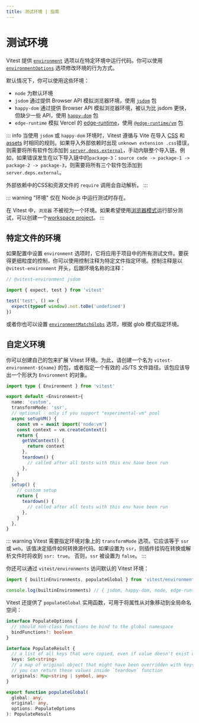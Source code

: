 ```yaml
---
title: 测试环境 | 指南
---
```


# 测试环境

Vitest 提供 [`environment`](/config/#environment) 选项以在特定环境中运行代码。你可以使用 [`environmentOptions`](/config/#environmentoptions) 选项修改环境的行为方式。

默认情况下，你可以使用这些环境：

- `node` 为默认环境
- `jsdom` 通过提供 Browser API 模拟浏览器环境，使用 [`jsdom`](https://github.com/jsdom/jsdom) 包
- `happy-dom` 通过提供 Browser API 模拟浏览器环境，被认为比 jsdom 更快，但缺少一些 API，使用 [`happy-dom`](https://github.com/capricorn86/happy-dom) 包
- `edge-runtime` 模拟 Vercel 的 [edge-runtime](https://edge-runtime.vercel.app/)，使用 [`@edge-runtime/vm`](https://www.npmjs.com/package/@edge-runtime/vm) 包

::: info
当使用 `jsdom` 或 `happy-dom` 环境时，Vitest 遵循与 Vite 在导入 [CSS](https://vitejs.dev/guide/features.html#css) 和 [assets](https://vitejs.dev/guide/features.html#static-assets) 时相同的规则。如果导入外部依赖时出现 `unknown extension .css`错误，则需要将所有软件包添加到 [`server.deps.external`](/config/#server-deps-external)，手动内联整个导入链。例如，如果错误发生在以下导入链中的`package-3`：`source code -> package-1 -> package-2 -> package-3`，则需要将所有三个软件包添加到 `server.deps.external`。

外部依赖中的CSS和资源文件的 `require` 调用会自动解析。
:::

::: warning
"环境" 仅在 Node.js 中运行测试时存在。

在 Vitest 中，`浏览器` 不被视为一个环境。如果希望使用[浏览器模式](/guide/browser/)运行部分测试，可以创建一个[workspace project](/guide/browser/#workspace-config)。
:::

## 特定文件的环境

如果配置中设置 `environment` 选项时，它将应用于项目中的所有测试文件。要获得更细粒度的控制，你可以使用控制注释为特定文件指定环境。控制注释是以 `@vitest-environment` 开头，后跟环境名称的注释：

```ts
// @vitest-environment jsdom

import { expect, test } from 'vitest'

test('test', () => {
  expect(typeof window).not.toBe('undefined')
})
```

或者你也可以设置 [`environmentMatchGlobs`](https://vitest.dev/config/#environmentmatchglobs) 选项，根据 glob 模式指定环境。

## 自定义环境

你可以创建自己的包来扩展 Vitest 环境。为此，请创建一个名为 `vitest-environment-${name}` 的包，或者指定一个有效的 JS/TS 文件路径。该包应该导出一个形状为 `Environment` 的对象。

```ts
import type { Environment } from 'vitest'

export default <Environment>{
  name: 'custom',
  transformMode: 'ssr',
  // optional - only if you support "experimental-vm" pool
  async setupVM() {
    const vm = await import('node:vm')
    const context = vm.createContext()
    return {
      getVmContext() {
        return context
      },
      teardown() {
        // called after all tests with this env have been run
      },
    }
  },
  setup() {
    // custom setup
    return {
      teardown() {
        // called after all tests with this env have been run
      },
    }
  },
}
```

::: warning
Vitest 需要指定环境对象上的 `transformMode` 选项。它应该等于 `ssr` 或 `web`。该值决定插件如何转换源代码。如果设置为 `ssr`，则插件挂钩在转换或解析文件时将收到 `ssr: true`。 否则，`ssr` 被设置为 `false`。
:::

你还可以通过 `vitest/environments` 访问默认的 Vitest 环境：

```ts
import { builtinEnvironments, populateGlobal } from 'vitest/environments'

console.log(builtinEnvironments) // { jsdom, happy-dom, node, edge-runtime }
```

Vitest 还提供了 `populateGlobal` 实用函数，可用于将属性从对象移动到全局命名空间：

```ts
interface PopulateOptions {
  // should non-class functions be bind to the global namespace
  bindFunctions?: boolean
}

interface PopulateResult {
  // a list of all keys that were copied, even if value doesn't exist on original object
  keys: Set<string>
  // a map of original object that might have been overridden with keys
  // you can return these values inside `teardown` function
  originals: Map<string | symbol, any>
}

export function populateGlobal(
  global: any,
  original: any,
  options: PopulateOptions
): PopulateResult
```
